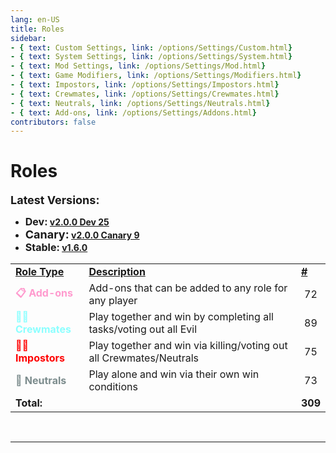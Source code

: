 ```yaml
---
lang: en-US
title: Roles
sidebar:
- { text: Custom Settings, link: /options/Settings/Custom.html}
- { text: System Settings, link: /options/Settings/System.html}
- { text: Mod Settings, link: /options/Settings/Mod.html}
- { text: Game Modifiers, link: /options/Settings/Modifiers.html}
- { text: Impostors, link: /options/Settings/Impostors.html}
- { text: Crewmates, link: /options/Settings/Crewmates.html} 
- { text: Neutrals, link: /options/Settings/Neutrals.html}
- { text: Add-ons, link: /options/Settings/Addons.html}
contributors: false
---
```


# Roles

<font size=4em><b>Latest Versions:</b></font><br>

- <b><font size=3em>Dev:</font> [v2.0.0 Dev 25](/changelogs/Dev.html)</b><br>
- <b><font size=4em>Canary:</font> [v2.0.0 Canary 9](/changelogs/Canary.html)</b><br>
- <b><font size=3em>Stable:</font> [v1.6.0](/changelogs/Stable.html)</b><br>

<table>
<tr>
<td><b><u>Role Type</u></b></td>
<td><b><u>Description</u></b></td>
<td><b><u>#</u></b></td>
</tr>

<tr>
<td><font color=#ff9ace><b>📋 Add-ons</b></font></td>
<td>Add-ons that can be added to any role for any player</td>
<td align="center">72</td>
</tr>

<tr>
<td><font color=#8cffff><b>🦸‍♂️ Crewmates</b></font> </td>
<td>Play together and win by completing all tasks/voting out all Evil</td>
<td align="center">89</td>
</tr>

<tr>
<td><font color=red><b>🦹‍♂️ Impostors</b></font></td>
<td>Play together and win via killing/voting out all Crewmates/Neutrals</td>
<td align="center">75</td>
</tr>

<tr>
<td><font color=#7c8c8d><b>🥷 Neutrals</b></font></td>
<td>Play alone and win via their own win conditions</td>
<td align="center">73</td>
</tr>

<tr>
<td colspan=2><b>Total:</b></td>
<td align="center"><b>309</b></td>
</tr>
</table>
<br>

---